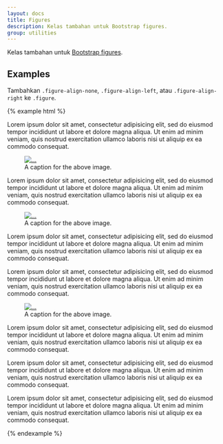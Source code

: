 ```yaml
---
layout: docs
title: Figures
description: Kelas tambahan untuk Bootstrap figures.
group: utilities
---
```


Kelas tambahan untuk [Bootstrap figures](https://v4-alpha.getbootstrap.com/content/figures/).

## Examples

Tambahkan `.figure-align-none`, `.figure-align-left`, atau `.figure-align-right` ke `.figure`.

{% example html %}
<p>Lorem ipsum dolor sit amet, consectetur adipisicing elit, sed do eiusmod tempor incididunt ut labore et dolore magna aliqua. Ut enim ad minim veniam, quis nostrud exercitation ullamco laboris nisi ut aliquip ex ea commodo consequat.</p>

<figure class="figure figure-align-none">
  <a href="#">
    <img class="figure-img" data-src="holder.js/200x200" alt="...">
  </a>
  <figcaption class="figure-caption">A caption for the above image.</figcaption>
</figure>
<p>Lorem ipsum dolor sit amet, consectetur adipisicing elit, sed do eiusmod tempor incididunt ut labore et dolore magna aliqua. Ut enim ad minim veniam, quis nostrud exercitation ullamco laboris nisi ut aliquip ex ea commodo consequat.</p>
<div style="clear: both;"></div>

<figure class="figure figure-align-left">
  <a href="#">
    <img class="figure-img" data-src="holder.js/200x200" alt="...">
  </a>
  <figcaption class="figure-caption">A caption for the above image.</figcaption>
</figure>
<p>Lorem ipsum dolor sit amet, consectetur adipisicing elit, sed do eiusmod tempor incididunt ut labore et dolore magna aliqua. Ut enim ad minim veniam, quis nostrud exercitation ullamco laboris nisi ut aliquip ex ea commodo consequat.</p>
<p>Lorem ipsum dolor sit amet, consectetur adipisicing elit, sed do eiusmod tempor incididunt ut labore et dolore magna aliqua. Ut enim ad minim veniam, quis nostrud exercitation ullamco laboris nisi ut aliquip ex ea commodo consequat.</p>
<div style="clear: both;"></div>

<figure class="figure figure-align-right">
  <a href="#">
    <img class="figure-img" data-src="holder.js/200x200" alt="...">
  </a>
  <figcaption class="figure-caption">A caption for the above image.</figcaption>
</figure>
<p>Lorem ipsum dolor sit amet, consectetur adipisicing elit, sed do eiusmod tempor incididunt ut labore et dolore magna aliqua. Ut enim ad minim veniam, quis nostrud exercitation ullamco laboris nisi ut aliquip ex ea commodo consequat.</p>
<p>Lorem ipsum dolor sit amet, consectetur adipisicing elit, sed do eiusmod tempor incididunt ut labore et dolore magna aliqua. Ut enim ad minim veniam, quis nostrud exercitation ullamco laboris nisi ut aliquip ex ea commodo consequat.</p>
<div style="clear: both;"></div>

<p>Lorem ipsum dolor sit amet, consectetur adipisicing elit, sed do eiusmod tempor incididunt ut labore et dolore magna aliqua. Ut enim ad minim veniam, quis nostrud exercitation ullamco laboris nisi ut aliquip ex ea commodo consequat.</p>
{% endexample %}
